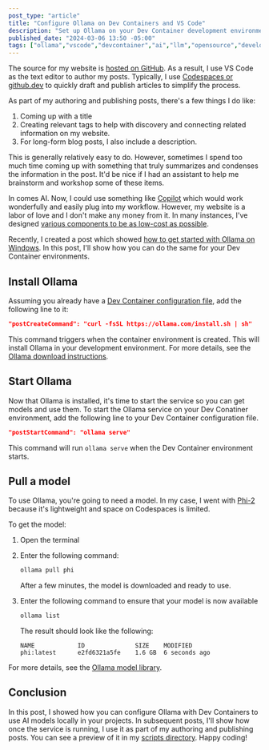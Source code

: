 ```yaml
---
post_type: "article" 
title: "Configure Ollama on Dev Containers and VS Code"
description: "Set up Ollama on your Dev Container development environments and get started using AI models locally in your projects"
published_date: "2024-03-06 13:50 -05:00"
tags: ["ollama","vscode","devcontainer","ai","llm","opensource","development"]
---
```


The source for my website is [hosted on GitHub](/github/luisquintanilla.me). As a result, I use VS Code as the text editor to author my posts. Typically, I use [Codespaces or github.dev](/colophon) to quickly draft and publish articles to simplify the process. 

As part of my authoring and publishing posts, there's a few things I do like:

1. Coming up with a title
2. Creating relevant tags to help with discovery and connecting related information on my website.
3. For long-form blog posts, I also include a description. 

This is generally relatively easy to do. However, sometimes I spend too much time coming up with something that truly summarizes and condenses the information in the post. It'd be nice if I had an assistant to help me brainstorm and workshop some of these items.

In comes AI. Now, I could use something like [Copilot](https://code.visualstudio.com/docs/copilot/overview) which would work wonderfully and easily plug into my workflow. However, my website is a labor of love and I don't make any money from it. In many instances, I've designed [various components to be as low-cost as possible](/posts/receive-webmentions-fsharp-az-functions-fsadvent). 

Recently, I created a post which showed [how to get started with Ollama on Windows](/posts/getting-started-ollama-windows). In this post, I'll show how you can do the same for your Dev Container environments. 

## Install Ollama

Assuming you already have a [Dev Container configuration file](https://code.visualstudio.com/docs/devcontainers/create-dev-container), add the following line to it:

```json
"postCreateCommand": "curl -fsSL https://ollama.com/install.sh | sh"
```

This command triggers when the container environment is created. This will install Ollama in your development environment. For more details, see the [Ollama download instructions](https://ollama.com/download/linux).

## Start Ollama

Now that Ollama is installed, it's time to start the service so you can get models and use them. To start the Ollama service on your Dev Conatiner environment, add the following line to your Dev Container configuration file.

```json
"postStartCommand": "ollama serve"
```

This command will run `ollama serve` when the Dev Container environment starts.

## Pull a model

To use Ollama, you're going to need a model. In my case, I went with [Phi-2](https://ollama.com/library/phi) because it's lightweight and space on Codespaces is limited.  

To get the model:

1. Open the terminal
1. Enter the following command:

    ```bash
    ollama pull phi
    ```

    After a few minutes, the model is downloaded and ready to use. 

1. Enter the following command to ensure that your model is now available

    ```bash
    ollama list
    ```

    The result should look like the following:

    ```text
    NAME            ID              SIZE    MODIFIED      
    phi:latest      e2fd6321a5fe    1.6 GB  6 seconds ago
    ```

For more details, see the [Ollama model library](https://ollama.com/library). 

## Conclusion

In this post, I showed how you can configure Ollama with Dev Containers to use AI models locally in your projects. In subsequent posts, I'll show how once the service is running, I use it as part of my authoring and publishing posts. You can see a preview of it in my [scripts directory](https://github.com/lqdev/luisquintanilla.me/blob/main/Scripts/ai.fsx). Happy coding! 